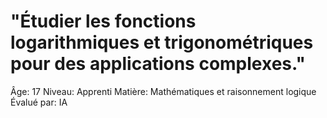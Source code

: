 # "Étudier les fonctions logarithmiques et trigonométriques pour des applications complexes."

Âge: 17
Niveau: Apprenti
Matière: Mathématiques et raisonnement logique
Évalué par: IA